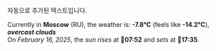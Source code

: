 
자동으로 추가된 텍스트입니다.

<!--START_SECTION:weather:moscow-->
Currently in **Moscow** (RU), the weather is: **-7.8°C** (feels like **-14.2°C**), ***overcast clouds***<br/>
On *February 16, 2025*, the *sun rises* at 🌅**07:52** and *sets* at 🌇**17:35**.
<!--END_SECTION:weather-->
